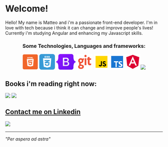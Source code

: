 # Welcome!

Hello! My name is Matteo and i'm a passionate front-end developer. I'm in love with tech because i think it can change and improve people's lives!
Currently i'm studying Angular and enhancing my Javascript skills.

<h3 align="center"> Some Technologies, Languages and frameworks:</h1>

 <p align="center"><img src="https://github.com/matteo10pi/matteo10pi/blob/main/assets/html.png" width="50px">   <img src="https://github.com/matteo10pi/matteo10pi/blob/main/assets/css3.png" width="50px"> <img src="https://github.com/matteo10pi/matteo10pi/blob/main/assets/bootstrap-logo.svg" height="50px">   <img src="https://github.com/matteo10pi/matteo10pi/blob/main/assets/git.png" width="50px">
 <img src="https://github.com/matteo10pi/matteo10pi/blob/main/assets/js.png" width="50px"><img src="https://github.com/matteo10pi/matteo10pi/blob/main/assets/ts.png" height="50px"><img src="https://github.com/matteo10pi/matteo10pi/blob/main/assets/ang.png" width="50px"><img src="https://loghi-famosi.com/wp-content/uploads/2021/01/Adobe-Photoshop-Logo.png" height="50px"></p>

## Books i'm reading right now:
<img src="https://images-na.ssl-images-amazon.com/images/I/91asIC1fRwL.jpg" height="200px"> <img src="https://images-na.ssl-images-amazon.com/images/I/41xShlnTZTL._SX376_BO1,204,203,200_.jpg" height="200px">

## <a href="https://www.linkedin.com/in/matteopiga/">Contact me on Linkedin</a>
<a href="https://www.linkedin.com/in/matteopiga/"><img src="https://img.shields.io/badge/LinkedIn-0077B5?style=for-the-badge&logo=linkedin&logoColor=white" height="50px"></a>
<hr>

<i>"Per aspera ad astra"</i>

